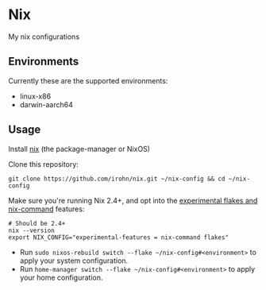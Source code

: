 # Nix
My nix configurations

## Environments
Currently these are the supported environments:
- linux-x86
- darwin-aarch64

## Usage
Install [nix](https://nixos.org/download/) (the package-manager or NixOS)

Clone this repository:
```
git clone https://github.com/irohn/nix.git ~/nix-config && cd ~/nix-config
```

Make sure you're running Nix 2.4+, and opt into the [experimental flakes and nix-command](https://nixos.wiki/wiki/Flakes) features:
```
# Should be 2.4+
nix --version
export NIX_CONFIG="experimental-features = nix-command flakes"
```

- Run `sudo nixos-rebuild switch --flake ~/nix-config#<environment>` to apply your system configuration.
- Run `home-manager switch --flake ~/nix-config#<environment>` to apply your home configuration.

